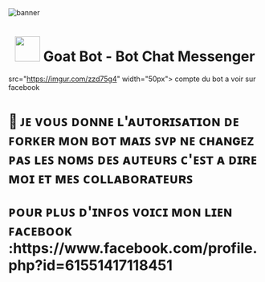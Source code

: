 <img src="https://i.imgur.com/CkdCACV.jpeg" alt="banner">
<h1 align="center"><img src="https://i.ibb.co/2sZGgK1/image.jpg" width="50px"> Goat Bot - Bot Chat Messenger</h1>

src="https://imgur.com/zzd75g4" width="50px"> compte du bot
a voir sur facebook </h1> 

<p align="center">
<h1 💬𝘔𝘦𝘵𝘰𝘶𝘴𝘩𝘦𝘭𝘢 𝘸𝘢𝘭𝘬𝘦𝘳>
<p>💬 ᴊᴇ ᴠᴏᴜꜱ ᴅᴏɴɴᴇ ʟ'ᴀᴜᴛᴏʀɪꜱᴀᴛɪᴏɴ ᴅᴇ ꜰᴏʀᴋᴇʀ ᴍᴏɴ ʙᴏᴛ ᴍᴀɪꜱ ꜱᴠᴩ ɴᴇ ᴄʜᴀɴɢᴇᴢ ᴩᴀꜱ ʟᴇꜱ ɴᴏᴍꜱ ᴅᴇꜱ ᴀᴜᴛᴇᴜʀꜱ ᴄ'ᴇꜱᴛ ᴀ ᴅɪʀᴇ ᴍᴏɪ ᴇᴛ ᴍᴇꜱ ᴄᴏʟʟᴀʙᴏʀᴀᴛᴇᴜʀꜱ </p>

<P> ᴩᴏᴜʀ ᴩʟᴜꜱ ᴅ'ɪɴꜰᴏꜱ ᴠᴏɪᴄɪ ᴍᴏɴ ʟɪᴇɴ ꜰᴀᴄᴇʙᴏᴏᴋ :https://www.facebook.com/profile.php?id=61551417118451  </p>

<h2 𝖡𝗈𝗍𝖼𝗋𝖾𝖺𝗍𝗈𝗋 >
